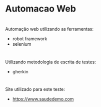 # Automacao Web
#
 Automação web utilizando as ferramentas:
* robot framework
* selenium
#
 Utilizando metodologia de escrita de testes:
* gherkin 
#
Site utilizado para este teste:
* https://www.saudedemo.com

